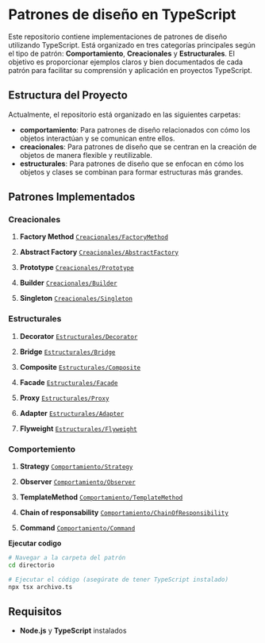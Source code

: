 # Patrones de diseño en TypeScript

Este repositorio contiene implementaciones de patrones de diseño utilizando TypeScript. Está organizado en tres categorías principales según el tipo de patrón: **Comportamiento**, **Creacionales** y **Estructurales**. El objetivo es proporcionar ejemplos claros y bien documentados de cada patrón para facilitar su comprensión y aplicación en proyectos TypeScript.

## Estructura del Proyecto

Actualmente, el repositorio está organizado en las siguientes carpetas:

- **comportamiento**: Para patrones de diseño relacionados con cómo los objetos interactúan y se comunican entre ellos.
- **creacionales**: Para patrones de diseño que se centran en la creación de objetos de manera flexible y reutilizable.
- **estructurales**: Para patrones de diseño que se enfocan en cómo los objetos y clases se combinan para formar estructuras más grandes.

## Patrones Implementados

### Creacionales

1. **Factory Method**   [`Creacionales/FactoryMethod`](./Creacionales/FactoryMethod/FactoryMethod.md)

2. **Abstract Factory** [`Creacionales/AbstractFactory`](./Creacionales/AbstractFactory/AbstractFactory.md)

3. **Prototype**        [`Creacionales/Prototype`](./Creacionales/Prototype/Prototype.md)

4. **Builder**          [`Creacionales/Builder`](./Creacionales/Builder/Builder.md)

5. **Singleton**        [`Creacionales/Singleton`](./Creacionales/Singleton/Singleton.md)

### Estructurales

1. **Decorator**        [`Estructurales/Decorator`](./Estructurales/Decorator/Decorator.md)

2. **Bridge**           [`Estructurales/Bridge`](./Estructurales/Bridge/Bridge.md)

3. **Composite**        [`Estructurales/Composite`](./Estructurales/Composite/Composite.md)

4. **Facade**           [`Estructurales/Facade`](./Estructurales/Facade/Facade.md)

5. **Proxy**            [`Estructurales/Proxy`](./Estructurales/Proxy/Proxy.md)

6. **Adapter**          [`Estructurales/Adapter`](./Estructurales/Adapter/Adapter.md)

7. **Flyweight**        [`Estructurales/Flyweight`](./Estructurales/Flyweight/Flyweight.md)

### Comportemiento

1. **Strategy**                 [`Comportamiento/Strategy`](./Comportamiento/Strategy/Strategy.md)

2. **Observer**                 [`Comportamiento/Observer`](./Comportamiento/Observer/Observer.md)

3. **TemplateMethod**           [`Comportamiento/TemplateMethod`](./Comportamiento/TemplateMethod/TemplateMethod.md)

4. **Chain of responsability**  [`Comportamiento/ChainOfResponsibility`](./Comportamiento/ChainOfResponsibility/ChainOfResponsibility.md)

5. **Command**  [`Comportamiento/Command`](./Comportamiento/Command/Command.md)

**Ejecutar codigo**
 ```bash
 # Navegar a la carpeta del patrón
 cd directorio
 
 # Ejecutar el código (asegúrate de tener TypeScript instalado)
 npx tsx archivo.ts
 ```

## Requisitos

- **Node.js** y **TypeScript** instalados 

